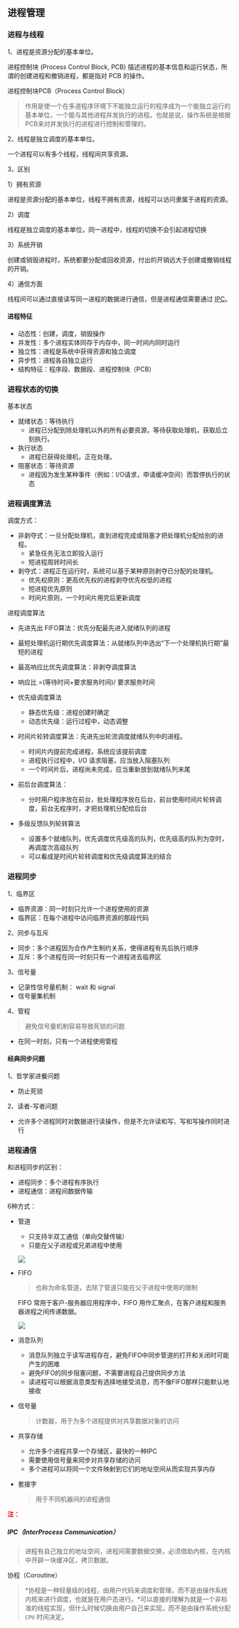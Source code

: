 ## 进程管理



### 进程与线程

1、进程是资源分配的基本单位。

进程控制块 (Process Control Block, PCB) 描述进程的基本信息和运行状态，所谓的创建进程和撤销进程，都是指对 PCB 的操作。

进程控制块PCB（Process Control Block）

> 作用是使一个在多道程序环境下不能独立运行的程序成为一个能独立运行的基本单位，一个能与其他进程并发执行的进程。也就是说，操作系统是根据PCB来对并发执行的进程进行控制和管理的。



2、线程是独立调度的基本单位。

一个进程可以有多个线程，线程间共享资源。



3、区别

1）拥有资源

进程是资源分配的基本单位，线程不拥有资源，线程可以访问隶属于进程的资源。

2）调度

线程是独立调度的基本单位，同一进程中，线程的切换不会引起进程切换

3）系统开销

创建或销毁进程时，系统都要分配或回收资源，付出的开销远大于创建或撤销线程的开销。

4）通信方面

线程间可以通过直接读写同一进程的数据进行通信，但是进程通信需要通过 [IPC](#IPC)。



#### 进程特征

- 动态性：创建，调度，销毁操作
- 并发性：多个进程实体同存于内存中，同一时间内同时运行
- 独立性：进程是系统中获得资源和独立调度
- 异步性：进程各自独立运行
- 结构特征：程序段、数据段、进程控制块（PCB）





### 进程状态的切换

基本状态

- 就绪状态：等待执行
  - 进程已分配到除处理机以外的所有必要资源，等待获取处理机，获取后立刻执行。
- 执行状态
  - 进程已获得处理机，正在处理。
- 阻塞状态：等待资源
  - 进程因为发生某种事件（例如：I/O请求，申请缓冲空间）而暂停执行的状态



### 进程调度算法

调度方式：

- 非剥夺式：一旦分配处理机，直到进程完成或阻塞才把处理机分配给别的进程。
  - 紧急任务无法立即投入运行
  - 短进程周转时间长
- 剥夺式：进程正在运行时，系统可以基于某种原则剥夺已分配的处理机。
  - 优先权原则：更高优先权的进程剥夺优先权低的进程
  - 短进程优先原则
  - 时间片原则，一个时间片用完后更新调度



进程调度算法

- 先进先出 FIFO算法：优先分配最先进入就绪队列的进程
- 最短处理机运行期优先调度算法：从就绪队列中选出“下一个处理机执行期”最短的进程
- 最高响应比优先调度算法：非剥夺调度算法
- 响应比 =(等待时间+要求服务时间)/ 要求服务时间
- 优先级调度算法

  - 静态优先级：进程创建时确定
  - 动态优先级：运行过程中，动态调整
- 时间片轮转调度算法：先进先出轮流调度就绪队列中的进程。

  - 时间片内提前完成进程，系统应该提前调度
  - 进程执行过程中，I/O 请求阻塞，应当放入阻塞队列
  - 一个时间片后，进程尚未完成，应当重新放到就绪队列末尾
- 前后台调度算法：

  - 分时用户程序放在前台，批处理程序放在后台，前台使用时间片轮转调度，前台无程序时，才把处理机分配给后台
- 多级反馈队列轮转算法

  - 设置多个就绪队列，优先调度优先级高的队列，优先级高的队列为空时，再调度次高级队列
  - 可以看成是时间片轮转调度和优先级调度算法的结合



### 进程同步

1、临界区

- 临界资源：同一时刻只允许一个进程使用的资源
- 临界区：在每个进程中访问临界资源的那段代码

2、同步与互斥

- 同步：多个进程因为合作产生制约关系，使得进程有先后执行顺序
- 互斥：多个进程在同一时刻只有一个进程进去临界区

3、信号量

- 记录性信号量机制： wait 和 signal 
- 信号量集机制

4、管程

> 避免信号量机制容易导致死锁的问题

- 在同一时刻，只有一个进程使用管程



#### 经典同步问题

1、哲学家进餐问题

- 防止死锁

2、读者-写者问题

- 允许多个进程同时对数据进行读操作，但是不允许读和写、写和写操作同时进行



### 进程通信

和进程同步的区别：

- 进程同步：多个进程有序执行
- 进程通信：进程间数据传输



6种方式：

- 管道

  - 只支持半双工通信（单向交替传输）
  - 只能在父子进程或兄弟进程中使用

  ![](../assets/operation-system/pipe.png)

- FIFO

  > 也称为命名管道，去除了管道只能在父子进程中使用的限制

  FIFO 常用于客户-服务器应用程序中，FIFO 用作汇聚点，在客户进程和服务器进程之间传递数据。

  ![](../assets/operation-system/FIFO.png)

- 消息队列

  - 消息队列独立于读写进程存在，避免FIFO中同步管道的打开和关闭时可能产生的困难
  - 避免FIFO的同步阻塞问题，不需要进程自己提供同步方法
  - 读进程可以根据消息类型有选择地接受消息，而不像FIFO那样只能默认地接收

- 信号量

  > 计数器，用于为多个进程提供对共享数据对象的访问

- 共享存储

  - 允许多个进程共享一个存储区，最快的一种IPC
  - 需要使用信号量来同步对共享存储的访问
  - 多个进程可以将同一个文件映射到它们的地址空间从而实现共享内存

- 套接字

  > 用于不同机器间的进程通信



<span style="color: red">**注：**</span>

##### <a name="IPC">IPC（InterProcess Communication）</a>

> 进程有自己独立的地址空间，进程间需要数据交换，必须借助内核，在内核中开辟一块缓冲区，拷贝数据。



<a name="Coroutine">协程（Coroutine）</a>

> *协程是一种轻量级的线程，由用户代码来调度和管理，而不是由操作系统内核来进行调度，也就是在用户态进行。*可以直接的理解为就是一个非标准的线程实现，但什么时候切换由用户自己来实现，而不是由操作系统分配 `CPU` 时间决定。


